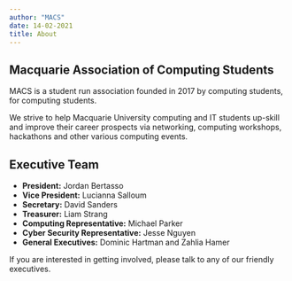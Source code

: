```yaml
---
author: "MACS"
date: 14-02-2021
title: About 
---
```


## Macquarie Association of Computing Students

MACS is a student run association founded in 2017 by computing students, for computing students.

We strive to help Macquarie University computing and IT students up-skill and improve their career prospects via networking, computing workshops, hackathons and other various computing events.

## Executive Team
- **President:** Jordan Bertasso
- **Vice President:** Lucianna Salloum
- **Secretary:** David Sanders
- **Treasurer:** Liam Strang
- **Computing Representative:** Michael Parker
- **Cyber Security Representative:** Jesse Nguyen
- **General Executives:** Dominic Hartman and Zahlia Hamer 

If you are interested in getting involved, please talk to any of our friendly executives.
